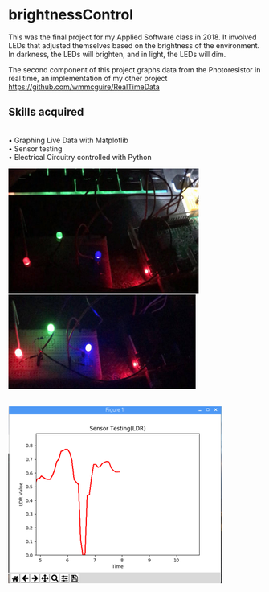 # brightnessControl

This was the final project for my Applied Software class in 2018. 
It involved LEDs that adjusted themselves based on the brightness of the environment. 
In darkness, the LEDs will brighten, and in light, the LEDs will dim.

The second component of this project graphs data from the Photoresistor in real time, an implementation of my other project https://github.com/wmmcguire/RealTimeData 

## Skills acquired
</br>• Graphing Live Data with Matplotlib
</br>• Sensor testing
</br>• Electrical Circuitry controlled with Python 

![Shining Light on LDR](https://raw.githubusercontent.com/wmmcguire/brightnessControl/master/ledbright1.PNG)
![Absence of Light on LDR](https://raw.githubusercontent.com/wmmcguire/brightnessControl/master/ledbright2.PNG)

</br>![Graph of LDR data](https://raw.githubusercontent.com/wmmcguire/brightnessControl/master/ldrgraph.PNG)

